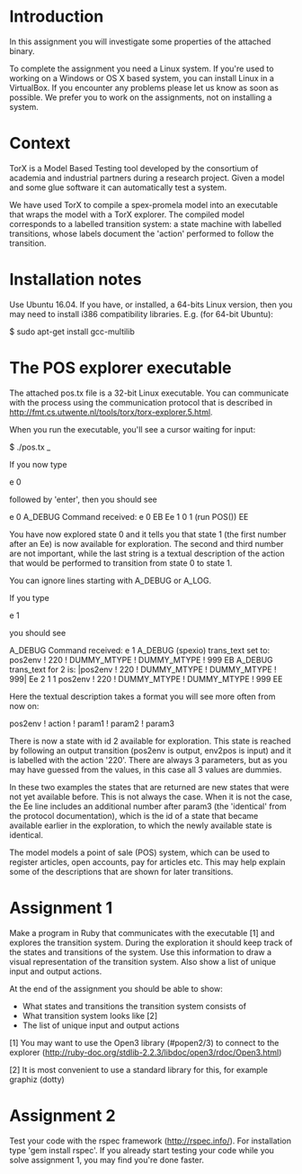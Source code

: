 Introduction
============
In this assignment you will investigate some properties of the attached binary.

To complete the assignment you need a Linux system. If you're used to working
on a Windows or OS X based system, you can install Linux in a VirtualBox. If you
encounter any problems please let us know as soon as possible. We prefer you to
work on the assignments, not on installing a system.


Context
=======
TorX is a Model Based Testing tool developed by the consortium of academia and
industrial partners during a research project. Given a model and some glue
software it can automatically test a system.

We have used TorX to compile a spex-promela model into an executable that wraps
the model with a TorX explorer. The compiled model corresponds to a labelled
transition system: a state machine with labelled transitions, whose labels
document the 'action' performed to follow the transition.


Installation notes
==================
Use Ubuntu 16.04. If you have, or installed, a 64-bits
Linux version, then you may need to install i386 compatibility libraries.
E.g. (for 64-bit Ubuntu):

  $ sudo apt-get install gcc-multilib


The POS explorer executable
===========================
The attached pos.tx file is a 32-bit Linux executable. You can communicate with
the process using the communication protocol that is described in
http://fmt.cs.utwente.nl/tools/torx/torx-explorer.5.html.

When you run the executable, you'll see a cursor waiting for input:

  $ ./pos.tx
  _

If you now type

  e 0

followed by 'enter', then you should see

  e 0
  A_DEBUG Command received: e 0
  EB
  Ee	1	0	1	(run POS())
  EE

You have now explored state 0 and it tells you that state 1 (the first number
after an Ee) is now available for exploration. The second and third number
are not important, while the last string is a textual description of the action
that would be performed to transition from state 0 to state 1.

You can ignore lines starting with A_DEBUG or A_LOG.

If you type

  e 1

you should see

  A_DEBUG Command received: e 1
  A_DEBUG (spexio) trans_text set to: pos2env ! 220 ! DUMMY_MTYPE !  DUMMY_MTYPE ! 999
  EB
  A_DEBUG trans_text for 2 is: |pos2env ! 220 ! DUMMY_MTYPE !  DUMMY_MTYPE ! 999|
  Ee	2	1	1	pos2env ! 220 ! DUMMY_MTYPE ! DUMMY_MTYPE ! 999
  EE

Here the textual description takes a format you will see more often from
now on:

  pos2env ! action ! param1 ! param2 ! param3

There is now a state with id 2 available for exploration. This state is reached
by following an output transition (pos2env is output, env2pos is input) and it
is labelled with the action '220'. There are always 3 parameters, but as you may
have guessed from the values, in this case all 3 values are dummies.

In these two examples the states that are returned are new states that were not
yet available before. This is not always the case. When it is not the case, the
Ee line includes an additional number after param3 (the 'identical' from the
protocol documentation), which is the id of a state that became available
earlier in the exploration, to which the newly available state is identical.

The model models a point of sale (POS) system, which can be used to register
articles, open accounts, pay for articles etc. This may help explain some of
the descriptions that are shown for later transitions.


Assignment 1
============
Make a program in Ruby that communicates with the executable [1] and
explores the transition system. During the exploration it should keep
track of the states and transitions of the system. Use this information
to draw a visual representation of the transition system. Also show a list of
unique input and output actions.

At the end of the assignment you should be able to show:
* What states and transitions the transition system consists of
* What transition system looks like [2]
* The list of unique input and output actions

[1] You may want to use the Open3 library (#popen2/3) to connect to the
    explorer (http://ruby-doc.org/stdlib-2.2.3/libdoc/open3/rdoc/Open3.html)

[2] It is most convenient to use a standard library for this, for
    example graphiz (dotty)


Assignment 2
============
Test your code with the rspec framework (http://rspec.info/). For
installation type 'gem install rspec'. If you already start testing your
code while you solve assignment 1, you may find you're done faster.



